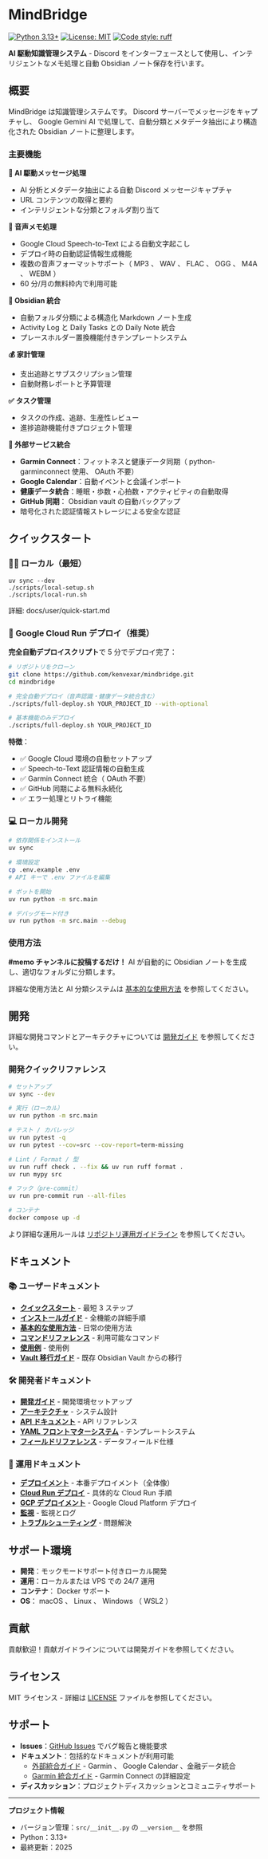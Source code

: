 # MindBridge

[![Python 3.13+](https://img.shields.io/badge/python-3.13+-blue.svg)](https://www.python.org/downloads/)
[![License: MIT](https://img.shields.io/badge/License-MIT-yellow.svg)](https://opensource.org/licenses/MIT)
[![Code style: ruff](https://img.shields.io/endpoint?url=https://raw.githubusercontent.com/astral-sh/ruff/main/assets/badge/v2.json)](https://github.com/astral-sh/ruff)

**AI 駆動知識管理システム** - Discord をインターフェースとして使用し、インテリジェントなメモ処理と自動 Obsidian ノート保存を行います。

## 概要

MindBridge は知識管理システムです。 Discord サーバーでメッセージをキャプチャし、 Google Gemini AI で処理して、自動分類とメタデータ抽出により構造化された Obsidian ノートに整理します。

### 主要機能

**🤖 AI 駆動メッセージ処理**
- AI 分析とメタデータ抽出による自動 Discord メッセージキャプチャ
- URL コンテンツの取得と要約
- インテリジェントな分類とフォルダ割り当て

**🎤 音声メモ処理**
- Google Cloud Speech-to-Text による自動文字起こし
- デプロイ時の自動認証情報生成機能
- 複数の音声フォーマットサポート（ MP3 、 WAV 、 FLAC 、 OGG 、 M4A 、 WEBM ）
- 60 分/月の無料枠内で利用可能

**📝 Obsidian 統合**
- 自動フォルダ分類による構造化 Markdown ノート生成
- Activity Log と Daily Tasks との Daily Note 統合
- プレースホルダー置換機能付きテンプレートシステム

**💰 家計管理**
- 支出追跡とサブスクリプション管理
- 自動財務レポートと予算管理

**✅ タスク管理**
- タスクの作成、追跡、生産性レビュー
- 進捗追跡機能付きプロジェクト管理

**🔗 外部サービス統合**
- **Garmin Connect**：フィットネスと健康データ同期（ python-garminconnect 使用、 OAuth 不要）
- **Google Calendar**：自動イベントと会議インポート
- **健康データ統合**：睡眠・歩数・心拍数・アクティビティの自動取得
- **GitHub 同期**： Obsidian vault の自動バックアップ
- 暗号化された認証情報ストレージによる安全な認証

## クイックスタート

### 🧑‍💻 ローカル（最短）

```
uv sync --dev
./scripts/local-setup.sh
./scripts/local-run.sh
```

詳細: docs/user/quick-start.md

### 🚀 Google Cloud Run デプロイ（推奨）

**完全自動デプロイスクリプト**で 5 分でデプロイ完了：

```bash
# リポジトリをクローン
git clone https://github.com/kenvexar/mindbridge.git
cd mindbridge

# 完全自動デプロイ（音声認識・健康データ統合含む）
./scripts/full-deploy.sh YOUR_PROJECT_ID --with-optional

# 基本機能のみデプロイ
./scripts/full-deploy.sh YOUR_PROJECT_ID
```

**特徴**：
- ✅ Google Cloud 環境の自動セットアップ
- ✅ Speech-to-Text 認証情報の自動生成
- ✅ Garmin Connect 統合（ OAuth 不要）
- ✅ GitHub 同期による無料永続化
- ✅ エラー処理とリトライ機能

### 💻 ローカル開発

```bash
# 依存関係をインストール
uv sync

# 環境設定
cp .env.example .env
# API キーで .env ファイルを編集

# ボットを開始
uv run python -m src.main

# デバッグモード付き
uv run python -m src.main --debug
```

### 使用方法

**#memo チャンネルに投稿するだけ！** AI が自動的に Obsidian ノートを生成し、適切なフォルダに分類します。

詳細な使用方法と AI 分類システムは [基本的な使用方法](docs/user/basic-usage.md) を参照してください。

## 開発

詳細な開発コマンドとアーキテクチャについては [開発ガイド](docs/developer/development-guide.md) を参照してください。

### 開発クイックリファレンス

```bash
# セットアップ
uv sync --dev

# 実行（ローカル）
uv run python -m src.main

# テスト / カバレッジ
uv run pytest -q
uv run pytest --cov=src --cov-report=term-missing

# Lint / Format / 型
uv run ruff check . --fix && uv run ruff format .
uv run mypy src

# フック（pre-commit）
uv run pre-commit run --all-files

# コンテナ
docker compose up -d
```

より詳細な運用ルールは [リポジトリ運用ガイドライン](docs/developer/repository-guidelines.md) を参照してください。

## ドキュメント

### 📚 ユーザードキュメント
- **[クイックスタート](docs/user/quick-start.md)** - 最短 3 ステップ
- **[インストールガイド](docs/user/installation.md)** - 全機能の詳細手順
- **[基本的な使用方法](docs/user/basic-usage.md)** - 日常の使用方法
- **[コマンドリファレンス](docs/user/commands-reference.md)** - 利用可能なコマンド
- **[使用例](docs/user/examples.md)** - 使用例
- **[Vault 移行ガイド](docs/user/vault-migration.md)** - 既存 Obsidian Vault からの移行

### 🛠️ 開発者ドキュメント
- **[開発ガイド](docs/developer/development-guide.md)** - 開発環境セットアップ
- **[アーキテクチャ](docs/developer/architecture.md)** - システム設計
- **[API ドキュメント](docs/developer/api-documentation.md)** - API リファレンス
- **[YAML フロントマターシステム](docs/developer/yaml-frontmatter-system.md)** - テンプレートシステム
- **[フィールドリファレンス](docs/developer/field-reference.md)** - データフィールド仕様

### 🚀 運用ドキュメント
- **[デプロイメント](docs/operations/deployment.md)** - 本番デプロイメント（全体像）
- **[Cloud Run デプロイ](docs/operations/cloud-run.md)** - 具体的な Cloud Run 手順
- **[GCP デプロイメント](docs/operations/gcp-deployment.md)** - Google Cloud Platform デプロイ
- **[監視](docs/operations/monitoring.md)** - 監視とログ
- **[トラブルシューティング](docs/operations/troubleshooting.md)** - 問題解決

## サポート環境

- **開発**：モックモードサポート付きローカル開発
- **運用**：ローカルまたは VPS での 24/7 運用
- **コンテナ**： Docker サポート
- **OS**： macOS 、 Linux 、 Windows （ WSL2 ）

## 貢献

貢献歓迎！貢献ガイドラインについては開発ガイドを参照してください。

## ライセンス

MIT ライセンス - 詳細は [LICENSE](LICENSE) ファイルを参照してください。

## サポート

- **Issues**：[GitHub Issues](https://github.com/kenvexar/mindbridge/issues) でバグ報告と機能要求
- **ドキュメント**：包括的なドキュメントが利用可能
  - [外部統合ガイド](docs/integrations/external-integrations.md) - Garmin 、 Google Calendar 、金融データ統合
  - [Garmin 統合ガイド](docs/integrations/garmin-integration.md) - Garmin Connect の詳細設定
- **ディスカッション**：プロジェクトディスカッションとコミュニティサポート

---

**プロジェクト情報**
- バージョン管理：`src/__init__.py` の `__version__` を参照
- Python：3.13+
- 最終更新：2025
